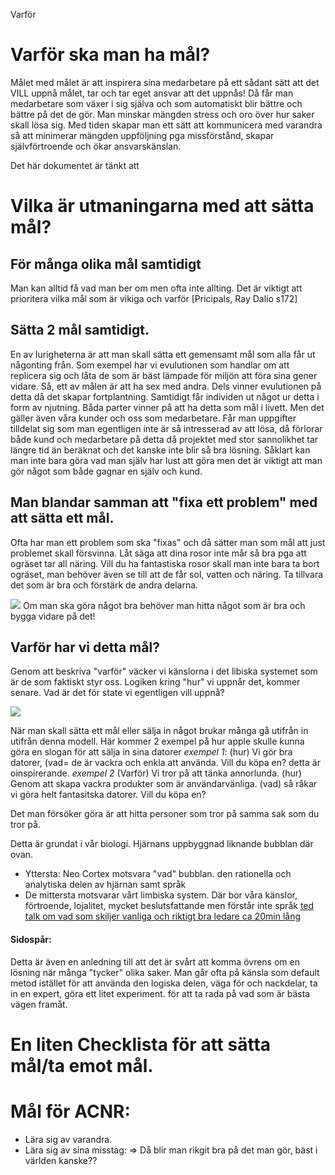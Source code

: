 Varför 
# Varför ska man ha mål?
Målet med målet är att inspirera sina medarbetare på ett sådant sätt att det VILL uppnå målet, tar och tar eget ansvar att det uppnås! Då får man medarbetare som växer i sig själva och som automatiskt blir bättre och bättre på det de gör. Man minskar mängden stress och oro över hur saker skall lösa sig. Med tiden skapar man ett sätt att kommunicera med varandra så att minimerar mängden uppföljning pga missförstånd, skapar självförtroende och ökar ansvarskänslan. 

Det här dokumentet är tänkt att 


# Vilka är utmaningarna med att sätta mål?
## För många olika mål samtidigt
Man kan alltid få vad man ber om men ofta inte allting. Det är viktigt att prioritera vilka mål som är vikiga och varför [Pricipals, Ray Dalio s172]
## Sätta 2 mål samtidigt.
En av lurigheterna är att man skall sätta ett gemensamt mål som alla får ut någonting från. Som exempel har vi evulutionen som handlar om att replicera sig och låta de som är bäst lämpade för miljön att föra sina gener vidare.
Så, ett av målen är att ha sex med andra. Dels vinner evulutionen på detta då det skapar fortplantning. Samtidigt får individen ut något ur detta i form av njutning. Båda parter vinner på att ha detta som mål i livett.
Men det gäller även våra kunder och oss som medarbetare. Får man uppgifter tilldelat sig som man egentligen inte är så intresserad av att lösa, då förlorar både kund och medarbetare på detta då projektet med stor sannolikhet tar längre tid än beräknat och det kanske inte blir så bra lösning. Såklart kan man inte bara göra vad man själv har lust att göra men det är viktigt att man gör något som både gagnar en själv och kund.

## Man blandar samman att "fixa ett problem" med att sätta ett mål.
Ofta har man ett problem som ska "fixas" och då sätter man som mål att just problemet skall försvinna.
Låt säga att dina rosor inte mår så bra pga att ogräset tar all näring. Vill du ha fantastiska rosor skall man inte bara ta bort ogräset, man behöver även se till att de får sol, vatten och näring. Ta tillvara det som är bra och förstärk de andra delarna.

![](/images/hitta_rätt.svg)
Om man ska göra något bra behöver man hitta något som är bra och bygga vidare på det!

## Varför har vi detta mål?
Genom att beskriva "varför" väcker vi känslorna i det libiska systemet som är de som faktiskt styr oss. Logiken kring "hur" vi uppnår det, kommer senare.
Vad är det för state vi egentligen vill uppnå?

![](/images/varför_hur_vad.svg)

När man skall sätta ett mål eller sälja in något brukar många gå utifrån in utifrån denna modell. Här kommer 2 exempel på hur apple skulle kunna göra en slogan för att sälja in sina datorer
   *exempel 1*: (hur) Vi gör bra datorer, (vad= de är vackra och enkla att använda. Vill du köpa en?
 detta är oinspirerande.
 *exempel 2* (Varför) Vi tror på att tänka annorlunda. (hur) Genom att skapa vackra produkter som är användarvänliga. (vad) så råkar vi göra helt fantasitska datorer. Vill du köpa en?
 
Det man försöker göra är att hitta personer som tror på samma sak som du tror på.

Detta är grundat i vår biologi.
Hjärnans uppbyggnad liknande bubblan där ovan.
- Yttersta: Neo Cortex motsvara "vad" bubblan. den rationella och analytiska delen av hjärnan samt språk
- De mittersta motsvarar vårt limbiska system. Där bor våra känslor, förtroende, lojalitet, mycket beslutsfattande men förstår inte språk
[ted talk om vad som skiljer vanliga och riktigt bra ledare ca 20min lång](https://www.youtube.com/watch?v=qp0HIF3SfI4)

#### Sidospår:
Detta är även en anledning till att det är svårt att komma övrens om en lösning när många "tycker" olika saker. Man går ofta på känsla som default metod istället för att använda den logiska delen, väga för och nackdelar, ta in en expert, göra ett litet experiment. för att ta rada på vad som är bästa vägen framåt.





# En liten Checklista för att sätta mål/ta emot mål.

## 


# Mål för ACNR:
- Lära sig av varandra.
- Lära sig av sina misstag:
 => Då blir man rikgit bra på det man gör, bäst i världen kanske??


